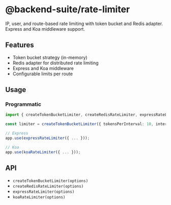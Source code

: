 # @backend-suite/rate-limiter

IP, user, and route-based rate limiting with token bucket and Redis adapter. Express and Koa middleware support.

## Features
- Token bucket strategy (in-memory)
- Redis adapter for distributed rate limiting
- Express and Koa middleware
- Configurable limits per route

## Usage

### Programmatic
```ts
import { createTokenBucketLimiter, createRedisRateLimiter, expressRateLimiter, koaRateLimiter } from '@backend-suite/rate-limiter';

const limiter = createTokenBucketLimiter({ tokensPerInterval: 10, interval: 'minute' });

// Express
app.use(expressRateLimiter({ ... }));

// Koa
app.use(koaRateLimiter({ ... }));
```

## API
- `createTokenBucketLimiter(options)`
- `createRedisRateLimiter(options)`
- `expressRateLimiter(options)`
- `koaRateLimiter(options)` 